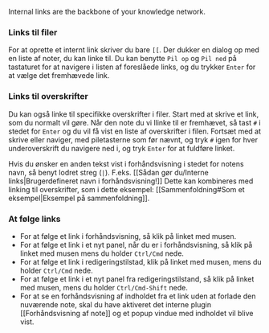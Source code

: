 Internal links are the backbone of your knowledge network.

### Links til filer

For at oprette et internt link skriver du bare `[[`. Der dukker en dialog op med en liste af noter, du kan linke til. Du kan benytte `Pil op` og `Pil ned` på tastaturet for at navigere i listen af foreslåede links, og du trykker `Enter` for at vælge det fremhævede link.

### Links til overskrifter
Du kan også linke til specifikke overskrifter i filer. Start med at skrive et link, som du normalt vil gøre. Når den note du vi llinke til er fremhævet, så tast `#` i stedet for `Enter` og du vil få vist en liste af overskrifter i filen. Fortsæt med at skrive eller naviger, med piletasterne som før nævnt, og tryk `#` igen for hver underoverskrift du navigere ned i, og tryk `Enter` for at fuldføre linket.

Hvis du ønsker en anden tekst vist i forhåndsvisning i stedet for notens navn, så benyt lodret streg (`|`). F.eks. [[Sådan gør du/Interne links|Brugerdefineret navn i forhåndsvisning!]] Dette kan kombineres med linking til overskrifter, som i dette eksempel: [[Sammenfoldning#Som et eksempel|Eksempel på sammenfoldning]].

### At følge links
- For at følge et link i forhåndsvisning, så klik på linket med musen.
- For at følge et link i et nyt panel, når du er i forhåndsvisning, så klik på linket med musen mens du holder `Ctrl/Cmd` nede.
- For at følge et link i redigeringstilstad, klik på linket med musen, mens du holder `Ctrl/Cmd` nede.
- For at følge et link i et nyt panel fra redigeringstilstand, så klik på linket med musen, mens du holder `Ctrl/Cmd-Shift` nede.
- For at se en forhåndsvisning af indholdet fra et link uden at forlade den nuværende note, skal du have aktiveret det interne plugin [[Forhåndsvisning af note]] og et popup vindue med indholdet vil blive vist.
